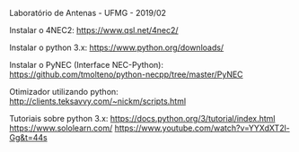 Laboratório de Antenas - UFMG - 2019/02

Instalar o 4NEC2:
https://www.qsl.net/4nec2/

Instalar o python 3.x:
https://www.python.org/downloads/

Instalar o PyNEC (Interface NEC-Python): 
https://github.com/tmolteno/python-necpp/tree/master/PyNEC

Otimizador utilizando python:
http://clients.teksavvy.com/~nickm/scripts.html

Tutoriais sobre python 3.x:
https://docs.python.org/3/tutorial/index.html
https://www.sololearn.com/
https://www.youtube.com/watch?v=YYXdXT2l-Gg&t=44s

